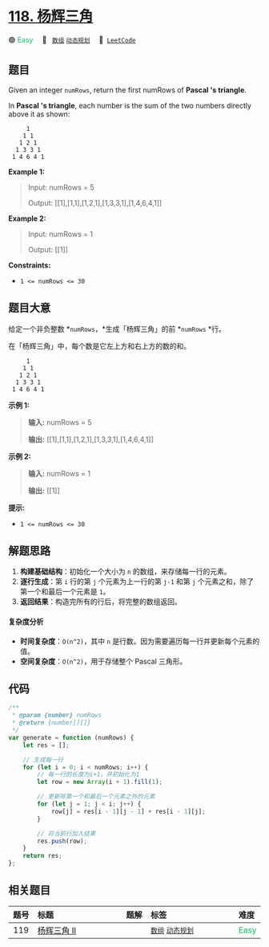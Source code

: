 # [118. 杨辉三角](https://leetcode.com/problems/pascals-triangle)

🟢 <font color=#15bd66>Easy</font>&emsp; 🔖&ensp; [`数组`](/tag/array.md) [`动态规划`](/tag/dynamic-programming.md)&emsp; 🔗&ensp;[`LeetCode`](https://leetcode.com/problems/pascals-triangle)

## 题目

Given an integer `numRows`, return the first numRows of **Pascal 's
triangle**.

In **Pascal 's triangle**, each number is the sum of the two numbers directly
above it as shown:

```
     1
    1 1
   1 2 1
  1 3 3 1
 1 4 6 4 1
```

**Example 1:**

> Input: numRows = 5
>
> Output: [[1],[1,1],[1,2,1],[1,3,3,1],[1,4,6,4,1]]

**Example 2:**

> Input: numRows = 1
>
> Output: [[1]]

**Constraints:**

- `1 <= numRows <= 30`

## 题目大意

给定一个非负整数 *`numRows`，*生成「杨辉三角」的前 *`numRows` *行。

在「杨辉三角」中，每个数是它左上方和右上方的数的和。

```
     1
    1 1
   1 2 1
  1 3 3 1
 1 4 6 4 1
```

**示例 1:**

> **输入:** numRows = 5
>
> **输出:** [[1],[1,1],[1,2,1],[1,3,3,1],[1,4,6,4,1]]

**示例 2:**

> **输入:** numRows = 1
>
> **输出:** [[1]]

**提示:**

- `1 <= numRows <= 30`

## 解题思路

1. **构建基础结构**：初始化一个大小为 `n` 的数组，来存储每一行的元素。
2. **逐行生成**：第 `i` 行的第 `j` 个元素为上一行的第 `j-1` 和第 `j` 个元素之和，除了第一个和最后一个元素是 `1`。
3. **返回结果**：构造完所有的行后，将完整的数组返回。

#### 复杂度分析

- **时间复杂度**：`O(n^2)`，其中 `n` 是行数。因为需要遍历每一行并更新每个元素的值。
- **空间复杂度**：`O(n^2)`，用于存储整个 Pascal 三角形。

## 代码

```javascript
/**
 * @param {number} numRows
 * @return {number[][]}
 */
var generate = function (numRows) {
	let res = [];

	// 生成每一行
	for (let i = 0; i < numRows; i++) {
		// 每一行的长度为i+1，并初始化为1
		let row = new Array(i + 1).fill(1);

		// 更新除第一个和最后一个元素之外的元素
		for (let j = 1; j < i; j++) {
			row[j] = res[i - 1][j - 1] + res[i - 1][j];
		}

		// 将当前行加入结果
		res.push(row);
	}
	return res;
};
```

## 相关题目

<!-- prettier-ignore -->
| 题号 | 标题 | 题解 | 标签 | 难度 |
| :------: | :------ | :------: | :------ | :------ |
| 119 | [杨辉三角 II](https://leetcode.com/problems/pascals-triangle-ii) |  |  [`数组`](/tag/array.md) [`动态规划`](/tag/dynamic-programming.md) | <font color=#15bd66>Easy</font> |

<style>
.blue {
    background-color: #096dd9;
    padding: 0.25rem 0.5rem;
    margin: 0;
    font-size: 0.85em;
    border-radius: 3px;
    color: white;
    font-weight: 500;
}
table th:first-of-type { width: 10%; }
table th:nth-of-type(2) { width: 35%; }
table th:nth-of-type(3) { width: 10%; }
table th:nth-of-type(4) { width: 35%; }
table th:nth-of-type(5) { width: 10%; }
</style>
